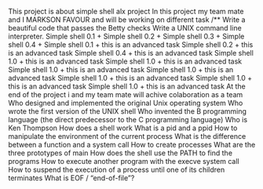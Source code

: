 This project is about simple shell alx project In this project my team mate and I MARKSON FAVOUR and  will be working on different task /** Write a beautiful code that passes the Betty checks Write a UNIX command line interpreter. Simple shell 0.1 + Simple shell 0.2 + Simple shell 0.3 + Simple shell 0.4 + Simple shell 0.1 + this is an advanced task Simple shell 0.2 + this is an advanced task Simple shell 0.4 + this is an advanced task Simple shell 1.0 + this is an advanced task Simple shell 1.0 + this is an advanced task Simple shell 1.0 + this is an advanced task Simple shell 1.0 + this is an advanced task Simple shell 1.0 + this is an advanced task Simple shell 1.0 + this is an advanced task Simple shell 1.0 + this is an advanced task At the end of the project i and my team mate will achive colaboration as a team Who designed and implemented the original Unix operating system Who wrote the first version of the UNIX shell Who invented the B programming language (the direct predecessor to the C programming language) Who is Ken Thompson How does a shell work What is a pid and a ppid How to manipulate the environment of the current process What is the difference between a function and a system call How to create processes What are the three prototypes of main How does the shell use the PATH to find the programs How to execute another program with the execve system call How to suspend the execution of a process until one of its children terminates What is EOF / “end-of-file”?
